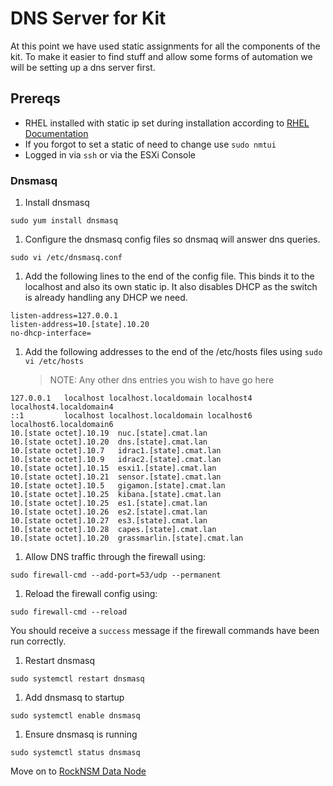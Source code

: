 # DNS Server for Kit
At this point we have used static assignments for all the components of the kit. To make it easier to find stuff and allow some forms of automation we will be setting up a dns server first.

## Prereqs
 - RHEL installed with static ip set during installation according to [RHEL Documentation](../rhel/README.md)
  - If you forgot to set a static of need to change use `sudo nmtui`
- Logged in via `ssh` or via the ESXi Console

### Dnsmasq

1. Install dnsmasq
  ```
  sudo yum install dnsmasq
  ```
1. Configure the dnsmasq config files so dnsmaq will answer dns queries.
  ```
  sudo vi /etc/dnsmasq.conf
  ```
1. Add the following lines to the end of the config file. This binds it to the localhost and also its own static ip. It also disables DHCP as the switch is already handling any DHCP we need.
  ```
  listen-address=127.0.0.1
  listen-address=10.[state].10.20
  no-dhcp-interface=
  ```
1. Add the following addresses to the end of the /etc/hosts files using `sudo vi /etc/hosts`

   > NOTE: Any other dns entries you wish to have go here  

  ```
127.0.0.1   localhost localhost.localdomain localhost4 localhost4.localdomain4
::1         localhost localhost.localdomain localhost6 localhost6.localdomain6
10.[state octet].10.19  nuc.[state].cmat.lan
10.[state octet].10.20  dns.[state].cmat.lan
10.[state octet].10.7   idrac1.[state].cmat.lan
10.[state octet].10.9   idrac2.[state].cmat.lan
10.[state octet].10.15  esxi1.[state].cmat.lan
10.[state octet].10.21  sensor.[state].cmat.lan
10.[state octet].10.5   gigamon.[state].cmat.lan
10.[state octet].10.25  kibana.[state].cmat.lan
10.[state octet].10.25  es1.[state].cmat.lan
10.[state octet].10.26  es2.[state].cmat.lan
10.[state octet].10.27  es3.[state].cmat.lan
10.[state octet].10.28  capes.[state].cmat.lan
10.[state octet].10.20  grassmarlin.[state].cmat.lan
  ```
1. Allow DNS traffic through the firewall using:
  ```
  sudo firewall-cmd --add-port=53/udp --permanent
  ```
1. Reload the firewall config using:

  ```
  sudo firewall-cmd --reload
  ```

  You should receive a `success` message if the firewall commands have been run correctly.

1. Restart dnsmasq

  ```
  sudo systemctl restart dnsmasq
  ```

1. Add dnsmasq to startup
  ```
  sudo systemctl enable dnsmasq
  ```

1. Ensure dnsmasq is running
  ```
  sudo systemctl status dnsmasq
  ```

Move on to [RockNSM Data Node](../rocknsm/README.md)
